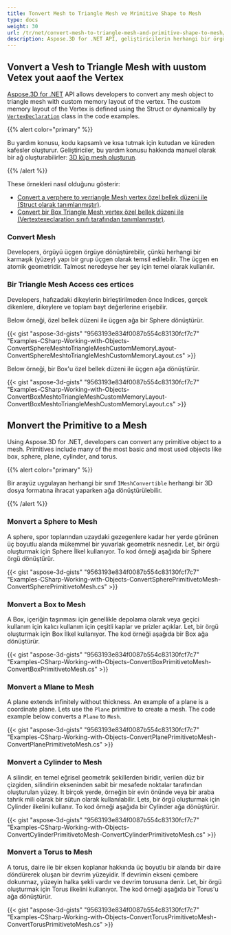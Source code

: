 ```yaml
---
title: Tonvert Mesh to Triangle Mesh ve Mrimitive Shape to Mesh
type: docs
weight: 30
url: /tr/net/convert-mesh-to-triangle-mesh-and-primitive-shape-to-mesh/
description: Aspose.3D for .NET API, geliştiricilerin herhangi bir örgü nesnesini, vertex'in özel bellek düzeni ile üçgen ağa dönüştürmelerine izin verir. Vertex'in özel bellek düzeni, kod örneklerinde vertexdeclaration sınıfı tarafından yapısı veya dinamik olarak tanımlanır.
---
```

##  **Vonvert a Vesh to Triangle Mesh with uustom Vetex yout aaof the Vertex**
[Aspose.3D for .NET](https://products.aspose.com/3d/net/) API allows developers to convert any mesh object to triangle mesh with custom memory layout of the vertex. The custom memory layout of the Vertex is defined using the Struct or dynamically by [`VertexDeclaration`](https://reference.aspose.com/3d/net/aspose.threed.utilities/vertexdeclaration/) class in the code examples.

{{% alert color="primary" %}}

Bu yardım konusu, kodu kapsamlı ve kısa tutmak için kutudan ve küreden kafesler oluşturur. Geliştiriciler, bu yardım konusu hakkında manuel olarak bir ağ oluşturabilirler: [3D küp mesh oluşturun](/3d/tr/net/create-3d-mesh-and-scene/).

{{% /alert %}}

These örnekleri nasıl olduğunu gösterir:

- [Convert a verphere to verriangle Mesh vertex özel bellek düzeni ile (Struct olarak tanımlanmıştır)](/3d/tr/net/convert-mesh-to-triangle-mesh-and-primitive-shape-to-mesh/).
- [Convert bir Box Triangle Mesh vertex özel bellek düzeni ile (Vertextexeclaration sınıfı tarafından tanımlanmıştır)](/3d/tr/net/convert-mesh-to-triangle-mesh-and-primitive-shape-to-mesh/).
###  **Convert Mesh**
Developers, örgüyü üçgen örgüye dönüştürebilir, çünkü herhangi bir karmaşık (yüzey) yapı bir grup üçgen olarak temsil edilebilir. The üçgen en atomik geometridir. Talmost neredeyse her şey için temel olarak kullanılır.
###  **Bir Triangle Mesh Access ces ertices**
Developers, hafızadaki dikeylerin birleştirilmeden önce Indices, gerçek dikenlere, dikeylere ve toplam bayt değerlerine erişebilir.

Below örneği, özel bellek düzeni ile üçgen ağa bir Sphere dönüştürür.

{{< gist "aspose-3d-gists" "9563193e834f0087b554c83130fcf7c7" "Examples-CSharp-Working-with-Objects-ConvertSphereMeshtoTriangleMeshCustomMemoryLayout-ConvertSphereMeshtoTriangleMeshCustomMemoryLayout.cs" >}}




Below örneği, bir Box'u özel bellek düzeni ile üçgen ağa dönüştürür.

{{< gist "aspose-3d-gists" "9563193e834f0087b554c83130fcf7c7" "Examples-CSharp-Working-with-Objects-ConvertBoxMeshtoTriangleMeshCustomMemoryLayout-ConvertBoxMeshtoTriangleMeshCustomMemoryLayout.cs" >}}
##  **Monvert the Primitive to a Mesh**
Using Aspose.3D for .NET, developers can convert any primitive object to a mesh. Primitives include many of the most basic and most used objects like box, sphere, plane, cylinder, and torus.

{{% alert color="primary" %}}

Bir arayüz uygulayan herhangi bir sınıf `IMeshConvertible` herhangi bir 3D dosya formatına ihracat yaparken ağa dönüştürülebilir.

{{% /alert %}}
###  **Monvert a Sphere to Mesh**
A sphere, spor toplarından uzaydaki gezegenlere kadar her yerde görünen üç boyutlu alanda mükemmel bir yuvarlak geometrik nesnedir. Let, bir örgü oluşturmak için Sphere İlkel kullanıyor.
To kod örneği aşağıda bir Sphere örgü dönüştürür.

{{< gist "aspose-3d-gists" "9563193e834f0087b554c83130fcf7c7" "Examples-CSharp-Working-with-Objects-ConvertSpherePrimitivetoMesh-ConvertSpherePrimitivetoMesh.cs" >}}
###  **Monvert a Box to Mesh**
A Box, içeriğin taşınması için genellikle depolama olarak veya geçici kullanım için kalıcı kullanım için çeşitli kaplar ve prizler açıklar. Let, bir örgü oluşturmak için Box İlkel kullanıyor. The kod örneği aşağıda bir Box ağa dönüştürür.

{{< gist "aspose-3d-gists" "9563193e834f0087b554c83130fcf7c7" "Examples-CSharp-Working-with-Objects-ConvertBoxPrimitivetoMesh-ConvertBoxPrimitivetoMesh.cs" >}}
###  **Monvert a Mlane to Mesh**
A plane extends infinitely without thickness. An example of a plane is a coordinate plane. Lets use the `Plane` primitive to create a mesh. The code example below converts a `Plane` to `Mesh`.

{{< gist "aspose-3d-gists" "9563193e834f0087b554c83130fcf7c7" "Examples-CSharp-Working-with-Objects-ConvertPlanePrimitivetoMesh-ConvertPlanePrimitivetoMesh.cs" >}}
###  **Monvert a Cylinder to Mesh**
A silindir, en temel eğrisel geometrik şekillerden biridir, verilen düz bir çizgiden, silindirin ekseninden sabit bir mesafede noktalar tarafından oluşturulan yüzey. It birçok yerde, örneğin bir evin önünde veya bir araba tahrik mili olarak bir sütun olarak kullanılabilir. Lets, bir örgü oluşturmak için Cylinder ilkelini kullanır. To kod örneği aşağıda bir Cylinder ağa dönüştürür.

{{< gist "aspose-3d-gists" "9563193e834f0087b554c83130fcf7c7" "Examples-CSharp-Working-with-Objects-ConvertCylinderPrimitivetoMesh-ConvertCylinderPrimitivetoMesh.cs" >}}
###  **Monvert a Torus to Mesh**
A torus, daire ile bir eksen koplanar hakkında üç boyutlu bir alanda bir daire döndürerek oluşan bir devrim yüzeyidir. If devrimin ekseni çembere dokunmaz, yüzeyin halka şekli vardır ve devrim torusuna denir. Let, bir örgü oluşturmak için Torus ilkelini kullanıyor. The kod örneği aşağıda bir Torus'u ağa dönüştürür.

{{< gist "aspose-3d-gists" "9563193e834f0087b554c83130fcf7c7" "Examples-CSharp-Working-with-Objects-ConvertTorusPrimitivetoMesh-ConvertTorusPrimitivetoMesh.cs" >}}
